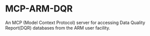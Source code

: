 # MCP-ARM-DQR
An MCP (Model Context Protocol) server for accessing Data Quality Report(DQR) databases from the ARM user facility.